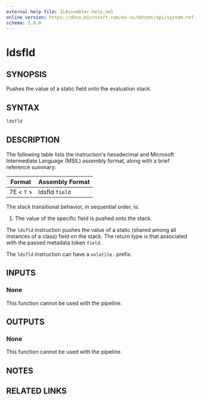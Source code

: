 ```yaml
---
external help file: ILAssembler-help.xml
online version: https://docs.microsoft.com/en-us/dotnet/api/system.reflection.emit.opcodes.ldsfld
schema: 2.0.0
---
```


# ldsfld

## SYNOPSIS

Pushes the value of a static field onto the evaluation stack.

## SYNTAX

```powershell
ldsfld
```

## DESCRIPTION

The following table lists the instruction's hexadecimal and Microsoft Intermediate Language (MSIL) assembly format, along with a brief reference summary:

| Format     | Assembly Format |
| ---------- | --------------- |
| 7E < `T` > | ldsfld `field`  |

 The stack transitional behavior, in sequential order, is:

1.  The value of the specific field is pushed onto the stack.

 The `ldsfld` instruction pushes the value of a static (shared among all instances of a class) field on the stack. The return type is that associated with the passed metadata token `field`.

 The `ldsfld` instruction can have a `volatile.` prefix.

## INPUTS

### None

This function cannot be used with the pipeline.

## OUTPUTS

### None

This function cannot be used with the pipeline.

## NOTES

## RELATED LINKS
